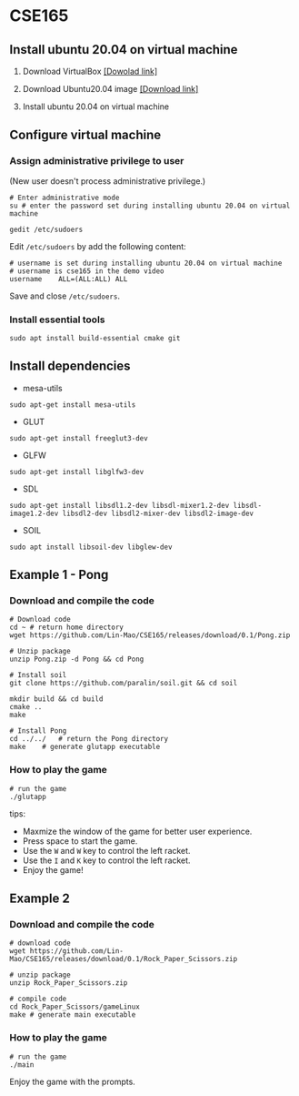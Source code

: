 # CSE165

## Install ubuntu 20.04 on virtual machine

1. Download VirtualBox [[Dowolad link]](https://www.virtualbox.org/wiki/Downloads)

2. Download Ubuntu20.04 image [[Download link]](https://releases.ubuntu.com/20.04.5/)

3. Install ubuntu 20.04 on virtual machine


## Configure virtual machine

### Assign administrative privilege to user
(New user doesn't process administrative privilege.)
```
# Enter administrative mode
su # enter the password set during installing ubuntu 20.04 on virtual machine

gedit /etc/sudoers
```

Edit `/etc/sudoers` by add the following content:
```
# username is set during installing ubuntu 20.04 on virtual machine
# username is cse165 in the demo video
username    ALL=(ALL:ALL) ALL
```
Save and close `/etc/sudoers`.

### Install essential tools
```
sudo apt install build-essential cmake git 
```

## Install dependencies

* mesa-utils
```
sudo apt-get install mesa-utils
```

* GLUT
```
sudo apt-get install freeglut3-dev
```

* GLFW
```
sudo apt-get install libglfw3-dev
```

* SDL
```
sudo apt-get install libsdl1.2-dev libsdl-mixer1.2-dev libsdl-image1.2-dev libsdl2-dev libsdl2-mixer-dev libsdl2-image-dev
```

* SOIL
```
sudo apt install libsoil-dev libglew-dev
```


## Example 1 - Pong


### Download and compile the code
```
# Download code
cd ~ # return home directory
wget https://github.com/Lin-Mao/CSE165/releases/download/0.1/Pong.zip

# Unzip package
unzip Pong.zip -d Pong && cd Pong

# Install soil
git clone https://github.com/paralin/soil.git && cd soil

mkdir build && cd build
cmake ..
make

# Install Pong
cd ../../   # return the Pong directory
make    # generate glutapp executable
```

### How to play the game
```
# run the game
./glutapp
```

tips:
* Maxmize the window of the game for better user experience.
* Press space to start the game.
* Use the `W` and `W` key to control the left racket.
* Use the `I` and `K` key to control the left racket.
* Enjoy the game!

## Example 2
### Download and compile the code

```
# download code
wget https://github.com/Lin-Mao/CSE165/releases/download/0.1/Rock_Paper_Scissors.zip

# unzip package
unzip Rock_Paper_Scissors.zip

# compile code
cd Rock_Paper_Scissors/gameLinux
make # generate main executable
```

### How to play the game
```
# run the game
./main
```

Enjoy the game with the prompts.
